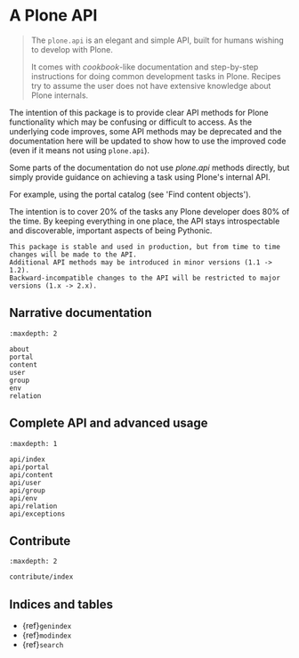 # A Plone API

> The `plone.api` is an elegant and simple API, built for humans wishing to develop with Plone.
>
> It comes with *cookbook*-like documentation and step-by-step instructions for doing common development tasks in Plone.
> Recipes try to assume the user does not have extensive knowledge about Plone internals.

The intention of this package is to provide clear API methods for Plone functionality which may be confusing or difficult to access.
As the underlying code improves, some API methods may be deprecated and the documentation
here will be updated to show how to use the improved code (even if it means not using `plone.api`).

Some parts of the documentation do not use *plone.api* methods directly, but simply provide guidance on achieving
a task using Plone's internal API.

For example, using the portal catalog (see 'Find content objects').

The intention is to cover 20% of the tasks any Plone developer does 80% of the time.
By keeping everything in one place, the API stays introspectable and discoverable, important aspects of being Pythonic.

```{note}
This package is stable and used in production, but from time to time changes will be made to the API.
Additional API methods may be introduced in minor versions (1.1 -> 1.2).
Backward-incompatible changes to the API will be restricted to major versions (1.x -> 2.x).
```

## Narrative documentation

```{toctree}
:maxdepth: 2

about
portal
content
user
group
env
relation
```

## Complete API and advanced usage

```{toctree}
:maxdepth: 1

api/index
api/portal
api/content
api/user
api/group
api/env
api/relation
api/exceptions
```

## Contribute

```{toctree}
:maxdepth: 2

contribute/index
```

## Indices and tables

- {ref}`genindex`
- {ref}`modindex`
- {ref}`search`
